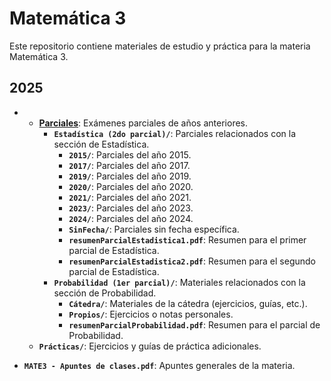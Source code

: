# Matemática 3

Este repositorio contiene materiales de estudio y práctica para la materia Matemática 3.

## 2025
*
   * **[Parciales](tree/main/2025)**: Exámenes parciales de años anteriores.
        * **`Estadística (2do parcial)/`**: Parciales relacionados con la sección de Estadística.
            * **`2015/`**: Parciales del año 2015.
            * **`2017/`**: Parciales del año 2017.
            * **`2019/`**: Parciales del año 2019.
            * **`2020/`**: Parciales del año 2020.
            * **`2021/`**: Parciales del año 2021.
            * **`2023/`**: Parciales del año 2023.
            * **`2024/`**: Parciales del año 2024.
            * **`SinFecha/`**: Parciales sin fecha específica.
            * **`resumenParcialEstadistica1.pdf`**: Resumen para el primer parcial de Estadística.
            * **`resumenParcialEstadistica2.pdf`**: Resumen para el segundo parcial de Estadística.
        * **`Probabilidad (1er parcial)/`**: Materiales relacionados con la sección de Probabilidad.
            * **`Cátedra/`**: Materiales de la cátedra (ejercicios, guías, etc.).
            * **`Propios/`**: Ejercicios o notas personales.
            * **`resumenParcialProbabilidad.pdf`**: Resumen para el parcial de Probabilidad.
    * **`Prácticas/`**: Ejercicios y guías de práctica adicionales.

* **`MATE3 - Apuntes de clases.pdf`**: Apuntes generales de la materia.
